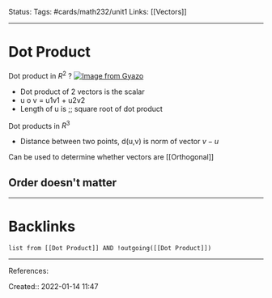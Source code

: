 Status: 
Tags: #cards/math232/unit1
Links: [[Vectors]]
___
# Dot Product
Dot product in $R^2$
?
[![Image from Gyazo](https://i.gyazo.com/dd272678d15443f2f4e77b3319c590e9.png)](https://gyazo.com/dd272678d15443f2f4e77b3319c590e9)
- Dot product of 2 vectors is the scalar
- u o v = u1v1 + u2v2
- Length of u is ;; square root of dot product
<!--SR:!2022-04-17,45,190-->

Dot products in $R^3$
- Distance between two points, d(u,v) is norm of vector $v-u$

Can be used to determine whether vectors are [[Orthogonal]]

Order doesn't matter
- 
___
# Backlinks
```dataview
list from [[Dot Product]] AND !outgoing([[Dot Product]])
```
___
References:

Created:: 2022-01-14 11:47
